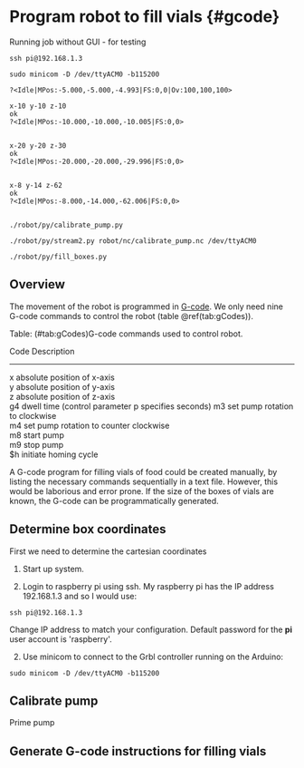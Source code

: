 # Program robot to fill vials {#gcode}

Running job without GUI - for testing

<!--
# need 8-9 ml
# pump speed 1800ml/min
# ml/s = 1800/60 = 30
# fill time = 0.3
-->


```
ssh pi@192.168.1.3

sudo minicom -D /dev/ttyACM0 -b115200

?<Idle|MPos:-5.000,-5.000,-4.993|FS:0,0|Ov:100,100,100>

x-10 y-10 z-10
ok
?<Idle|MPos:-10.000,-10.000,-10.005|FS:0,0>


x-20 y-20 z-30
ok
?<Idle|MPos:-20.000,-20.000,-29.996|FS:0,0>


x-8 y-14 z-62
ok
?<Idle|MPos:-8.000,-14.000,-62.006|FS:0,0>


./robot/py/calibrate_pump.py

./robot/py/stream2.py robot/nc/calibrate_pump.nc /dev/ttyACM0

./robot/py/fill_boxes.py

```

## Overview
The movement of the robot is programmed in [G-code](https://en.wikipedia.org/wiki/G-code). We only need nine G-code commands to control the robot (table \@ref(tab:gCodes)).


Table: (\#tab:gCodes)G-code commands used to control robot.

Code   Description                                        
-----  ---------------------------------------------------
x      absolute position of x-axis                        
y      absolute position of y-axis                        
z      absolute position of z-axis                        
g4     dwell time (control parameter p specifies seconds) 
m3     set pump rotation to clockwise                     
m4     set pump rotation to counter clockwise             
m8     start pump                                         
m9     stop pump                                          
$h     initiate homing cycle                              

A G-code program for filling vials of food could be created manually, by listing the necessary commands sequentially in a text file.  However, this would be laborious and error prone. If the size of the boxes of vials are known, the G-code can be programmatically generated. 

## Determine box coordinates

First we need to determine the cartesian coordinates


1. Start up system. 

1. Login to raspberry pi using ssh. My raspberry pi has the IP address 192.168.1.3 and so I would use:
```
ssh pi@192.168.1.3
```
Change IP address to match your configuration. Default password for the **pi** user account is 'raspberry'.

2. Use minicom to connect to the Grbl controller running on the Arduino:
```
sudo minicom -D /dev/ttyACM0 -b115200
```

## Calibrate pump
Prime pump

## Generate G-code instructions for filling vials



